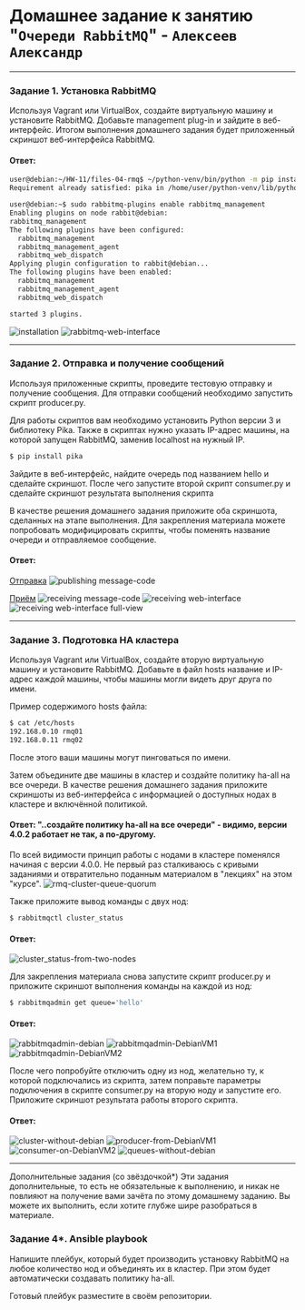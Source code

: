 # Домашнее задание к занятию "`Очереди RabbitMQ`" - `Алексеев Александр`

---
### Задание 1. Установка RabbitMQ
Используя Vagrant или VirtualBox, создайте виртуальную машину и установите RabbitMQ. Добавьте management plug-in и зайдите в веб-интерфейс.
Итогом выполнения домашнего задания будет приложенный скриншот веб-интерфейса RabbitMQ.

#### Ответ:
``` bash
user@debian:~/HW-11/files-04-rmq$ ~/python-venv/bin/python -m pip install pika --upgrade
Requirement already satisfied: pika in /home/user/python-venv/lib/python3.11/site-packages (1.3.2)

user@debian:~$ sudo rabbitmq-plugins enable rabbitmq_management
Enabling plugins on node rabbit@debian:
rabbitmq_management
The following plugins have been configured:
  rabbitmq_management
  rabbitmq_management_agent
  rabbitmq_web_dispatch
Applying plugin configuration to rabbit@debian...
The following plugins have been enabled:
  rabbitmq_management
  rabbitmq_management_agent
  rabbitmq_web_dispatch

started 3 plugins.
```
![installation](img-04-rabbitmq/11-04-task-2-installation.png)
![rabbitmq-web-interface](img-04-rabbitmq/11-04-task-1-rabbit-mq-web-interface.png)

---
### Задание 2. Отправка и получение сообщений
Используя приложенные скрипты, проведите тестовую отправку и получение сообщения. Для отправки сообщений необходимо запустить скрипт producer.py.

Для работы скриптов вам необходимо установить Python версии 3 и библиотеку Pika. Также в скриптах нужно указать IP-адрес машины, на которой запущен RabbitMQ, заменив localhost на нужный IP.

``` bash
$ pip install pika
```
Зайдите в веб-интерфейс, найдите очередь под названием hello и сделайте скриншот. После чего запустите второй скрипт consumer.py и сделайте скриншот результата выполнения скрипта

В качестве решения домашнего задания приложите оба скриншота, сделанных на этапе выполнения.
Для закрепления материала можете попробовать модифицировать скрипты, чтобы поменять название очереди и отправляемое сообщение.

#### Ответ:

[Отправка](files-04-rmq/producer.py)
![publishing message-code](img-04-rabbitmq/11-04-task-2-publishing.png)

[Приём](files-04-rmq/consumer.py)
![receiving message-code](img-04-rabbitmq/11-04-task-2-receiving-1.png)
![receiving web-interface](img-04-rabbitmq/11-04-task-2-receiving-2.png)
![receiving web-interface full-view](img-04-rabbitmq/11-04-task-2-receiving-screenshot-web-if.png)

---
### Задание 3. Подготовка HA кластера
Используя Vagrant или VirtualBox, создайте вторую виртуальную машину и установите RabbitMQ. Добавьте в файл hosts название и IP-адрес каждой машины, чтобы машины могли видеть друг друга по имени.

Пример содержимого hosts файла:
``` bash
$ cat /etc/hosts
192.168.0.10 rmq01
192.168.0.11 rmq02
```
После этого ваши машины могут пинговаться по имени.

Затем объедините две машины в кластер и создайте политику ha-all на все очереди.
В качестве решения домашнего задания приложите скриншоты из веб-интерфейса с информацией о доступных нодах в кластере и включённой политикой.
#### Ответ: "..создайте политику ha-all на все очереди" - видимо, версии 4.0.2 работает не так, а по-другому.
По всей видимости принцип работы с нодами в кластере поменялся начиная с версии 4.0.0.
Не первый раз сталкиваюсь с кривыми заданиями и отвратительно поданным материалом в "лекциях" на этом "курсе".
![rmq-cluster-queue-quorum](img-04-rabbitmq/11-04-task-3-RMQ-cluster-queue-quorum.png)

Также приложите вывод команды с двух нод:
``` bash
$ rabbitmqctl cluster_status
```
#### Ответ:
![cluster_status-from-two-nodes](img-04-rabbitmq/11-04-task-3-two-machines-inside-cluster.png)

Для закрепления материала снова запустите скрипт producer.py и приложите скриншот выполнения команды на каждой из нод:
``` bash
$ rabbitmqadmin get queue='hello'
```
#### Ответ:
![rabbitmqadmin-debian](img-04-rabbitmq/11-04-task-3-RMQ-rabbitmqadmin-debian.png)
![rabbitmqadmin-DebianVM1](img-04-rabbitmq/11-04-task-3-RMQ-rabbitmqadmin-DebianVM1.png)
![rabbitmqadmin-DebianVM2](img-04-rabbitmq/11-04-task-3-RMQ-rabbitmqadmin-DebianVM2.png)

После чего попробуйте отключить одну из нод, желательно ту, к которой подключались из скрипта, затем поправьте параметры подключения в скрипте consumer.py на вторую ноду и запустите его.
Приложите скриншот результата работы второго скрипта.
#### Ответ:
![cluster-without-debian](img-04-rabbitmq/11-04-task-3-RMQ-web-if-cluster-with-two-nodes.png)
![producer-from-DebianVM1](img-04-rabbitmq/11-04-task-3-RMQ-producer-from-DebianVM1.png)
![consumer-on-DebianVM2](img-04-rabbitmq/11-04-task-3-RMQ-consumer-on-DebianVM2.png)
![queues-without-debian](img-04-rabbitmq/11-04-task-3-RMQ-web-if-queue-hello-quorum.png)


---

Дополнительные задания (со звёздочкой*)
Эти задания дополнительные, то есть не обязательные к выполнению, и никак не повлияют на получение вами зачёта по этому домашнему заданию. Вы можете их выполнить, если хотите глубже шире разобраться в материале.

### Задание 4*. Ansible playbook
Напишите плейбук, который будет производить установку RabbitMQ на любое количество нод и объединять их в кластер. При этом будет автоматически создавать политику ha-all.

Готовый плейбук разместите в своём репозитории.
